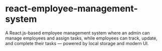 # react-employee-management-system
A React.js-based employee management system where an admin can manage employees and assign tasks, while employees can track, update, and complete their tasks — powered by local storage and modern UI.
